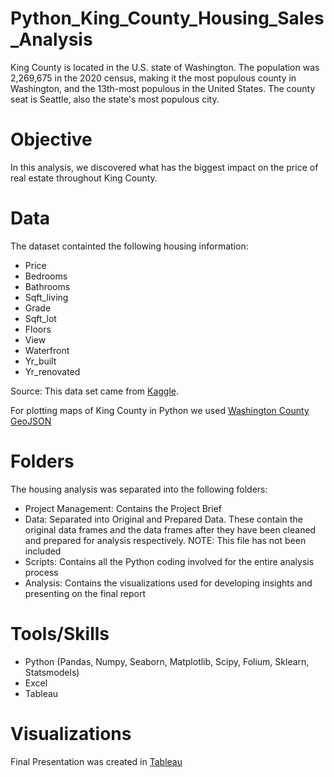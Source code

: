 # Python_King_County_Housing_Sales_Analysis
King County is located in the U.S. state of Washington. The population was 2,269,675 in the 2020 census, making it the most populous county in Washington, and the 13th-most populous in the United States. The county seat is Seattle, also the state's most populous city.

# Objective
In this analysis, we discovered what has the biggest impact on the price of real estate throughout King County.

# Data
The dataset containted the following housing information:

* Price
* Bedrooms 
* Bathrooms
* Sqft_living
* Grade
* Sqft_lot
* Floors
* View
* Waterfront
* Yr_built
* Yr_renovated

Source: This data set came from [Kaggle](https://www.kaggle.com/datasets/harlfoxem/housesalesprediction/data).

For plotting maps of King County in Python we used [Washington County GeoJSON](https://geo.wa.gov/datasets/wadnr::wa-county-boundaries/about)

# Folders
The housing analysis was separated into the following folders:
* Project Management: Contains the Project Brief
* Data: Separated into Original and Prepared Data. These contain the original data frames and the data frames after they have been cleaned and prepared for analysis respectively. NOTE: This file has not been included
* Scripts: Contains all the Python coding involved for the entire analysis process
* Analysis: Contains the visualizations used for developing insights and presenting on the final report

# Tools/Skills
* Python (Pandas, Numpy, Seaborn, Matplotlib, Scipy, Folium, Sklearn, Statsmodels)
* Excel
* Tableau

# Visualizations
Final Presentation was created in [Tableau](https://public.tableau.com/views/KingCountyHousingSalesAnalysis_17014149627480/KingCountyHousingSalesAnalysis?:language=en-US&:display_count=n&:origin=viz_share_link)
